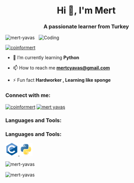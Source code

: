 <h1 align="center">Hi 👋, I'm Mert</h1>
<h3 align="center">A passionate learner from Turkey</h3>
<img align="right" alt=Coding width="400" src="https://miro.medium.com/v2/resize:fit:960/0*UW1QswwxKTAyBlen.gif">
  
<p align="left"> <img src="https://komarev.com/ghpvc/?username=mert-yavas&label=Profile%20views&color=0e75b6&style=flat" alt="mert-yavas" /> </p>

<p align="left"> <a href="https://twitter.com/coinformert" target="blank"><img src="https://img.shields.io/twitter/follow/coinformert?logo=twitter&style=for-the-badge" alt="coinformert" /></a> </p>


- 🌱 I’m currently learning **Python**

- 📫 How to reach me **mertcyavas@gmail.com**

- ⚡ Fun fact **Hardworker , Learning like sponge**

<h3 align="left">Connect with me:</h3>
<p align="left">
<a href="https://twitter.com/coinformert" target="blank"><img align="center" src="https://raw.githubusercontent.com/rahuldkjain/github-profile-readme-generator/master/src/images/icons/Social/twitter.svg" alt="coinformert" height="30" width="40" /></a>
<a href="https://linkedin.com/in/mert yavaş" target="blank"><img align="center" src="https://raw.githubusercontent.com/rahuldkjain/github-profile-readme-generator/master/src/images/icons/Social/linked-in-alt.svg" alt="mert yavaş" height="30" width="40" /></a>
</p>

<h3 align="left">Languages and Tools:</h3>
<h3 align="left">Languages and Tools:</h3>
<p align="left"> <a href="https://www.cprogramming.com/" target="_blank" rel="noreferrer"> <img src="https://raw.githubusercontent.com/devicons/devicon/master/icons/c/c-original.svg" alt="c" width="40" height="40"/> </a> <a href="https://www.python.org" target="_blank" rel="noreferrer"> <img src="https://raw.githubusercontent.com/devicons/devicon/master/icons/python/python-original.svg" alt="python" width="40" height="40"/> </a> </p>

<p><img align="center" src="https://github-readme-stats.vercel.app/api/top-langs?username=mert-yavas&show_icons=true&locale=en&layout=compact" alt="mert-yavas" /></p>

<p><img align="center" src="https://github-readme-streak-stats.herokuapp.com/?user=mert-yavas&" alt="mert-yavas" /></p>
